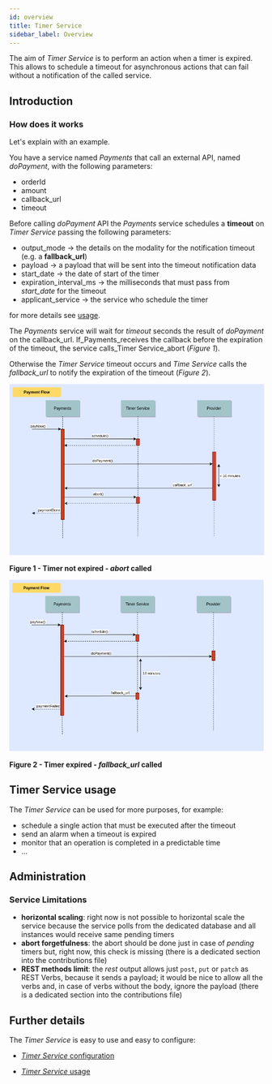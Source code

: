 ```yaml
---
id: overview
title: Timer Service
sidebar_label: Overview
---
```




The aim of _Timer Service_ is to perform an action when a timer is expired.
This allows to schedule a timeout for asynchronous actions that can fail without a notification of the called service.

## Introduction

### How does it works

Let's explain with an example.

You have a service named _Payments_ that call an external API, named _doPayment_, with the following parameters:

- orderId
- amount
- callback_url
- timeout

Before calling _doPayment_ API the _Payments_ service schedules a **timeout** on _Timer Service_ passing the following parameters:

- output_mode &rarr; the details on the modality for the notification timeout (e.g. a **fallback_url**)
- payload &rarr; a payload that will be sent into the timeout notification data
- start_date &rarr; the date of start of the timer
- expiration_interval_ms &rarr; the milliseconds that must pass from *start_date* for the timeout
- applicant_service &rarr; the service who schedule the timer

for more details see [usage](/runtime-components/plugins/timer-service/30_usage.md#create-a-timer).

The _Payments_ service will wait for _timeout_ seconds the result of _doPayment_ on the callback_url.
If_Payments_receives the callback before the expiration of the timeout, the service calls_Timer Service_abort (_Figure 1_).

Otherwise the _Timer Service_ timeout occurs and _Time Service_ calls the *fallback_url* to notify the expiration of the timeout (_Figure 2_).

![alt_image](img/Timer_Service_sequences-Happy_schedule_abort.png)

**Figure 1 - Timer not expired - *abort* called**

![alt_image](img/Timer_Service_sequences-Happy_schedule_timeout.png)

**Figure 2 - Timer expired - *fallback_url* called**

## Timer Service usage

The _Timer Service_ can be used for more purposes, for example:

- schedule a single action that must be executed after the timeout
- send an alarm when a timeout is expired
- monitor that an operation is completed in a predictable time
- ...

## Administration

### Service Limitations

- **horizontal scaling**: right now is not possible to horizontal scale the service because the service polls from the dedicated database and all instances would receive same pending timers
- **abort forgetfulness**: the abort should be done just in case of _pending_ timers but, right now, this check is missing (there is a dedicated section into the contributions file)
- **REST methods limit**: the _rest_ output allows just `post`, `put` or `patch` as REST Verbs, because it sends a payload; it would be nice to allow all the verbs and, in case of verbs without the body, ignore the payload (there is a dedicated section into the contributions file)

## Further details

The _Timer Service_ is easy to use and easy to configure:

- [_Timer Service_ configuration](/runtime-components/plugins/timer-service/20_configuration.md)

- [_Timer Service_ usage](/runtime-components/plugins/timer-service/30_usage.md)
